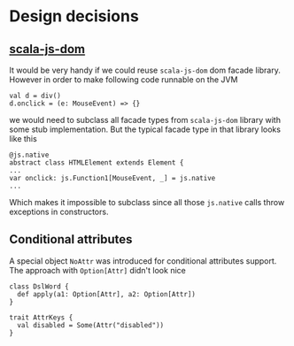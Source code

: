 # Design decisions
## [scala-js-dom](https://scala-js.github.io/scala-js-dom/)
It would be very handy if we could reuse `scala-js-dom` dom facade library.
However in order to make following code runnable on the JVM

```
val d = div()
d.onclick = (e: MouseEvent) => {}
```

we would need to subclass all facade types from `scala-js-dom` library
with some stub implementation.
But the typical facade type in that library looks like this

```
@js.native
abstract class HTMLElement extends Element {
...
var onclick: js.Function1[MouseEvent, _] = js.native
...
```
Which makes it impossible to subclass since all those `js.native` calls
throw exceptions in constructors.

## Conditional attributes
A special object `NoAttr` was introduced for conditional attributes support.
The approach with `Option[Attr]` didn't look nice
```
class DslWord {
  def apply(a1: Option[Attr], a2: Option[Attr])
}

trait AttrKeys {
  val disabled = Some(Attr("disabled"))
}
```